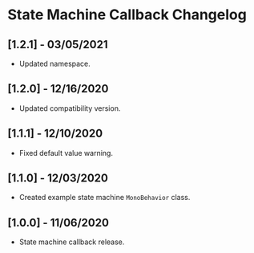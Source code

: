 # State Machine Callback Changelog

## [1.2.1] - 03/05/2021
- Updated namespace.

## [1.2.0] - 12/16/2020
- Updated compatibility version.

## [1.1.1] - 12/10/2020
- Fixed default value warning.

## [1.1.0] - 12/03/2020
- Created example state machine `MonoBehavior` class.

## [1.0.0] - 11/06/2020
- State machine callback release.
